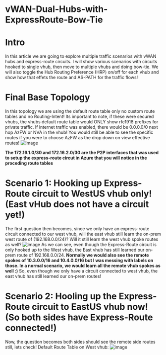 # vWAN-Dual-Hubs-with-ExpressRoute-Bow-Tie

# Intro
In this article we are going to explore multiple traffic scenarios with vWAN hubs and express-route circuits. I will show various scenarios with circuits hooked to single vhub, then move to multiple vhubs and doing bow-tie. We will also toggle the Hub Routing Preference (HRP) on/off for each vhub and show how that effets the route and AS-PATH for the traffic flows! 

# Final Base Topology
In this topology we are using the default route table only no custom route tables and no Routing-Intent! Its important to note, if these were secured vhubs, the vhubs default route table would ONLY show rfc1918 prefixes for private traffic. If internet traffic was enabled, there would be 0.0.0.0/0 next hop AzFW or NVA in the vhub! You would still be able to see the specific routes if you were to choose AzFW as the drop down on view effective routes!
![image](https://github.com/user-attachments/assets/d5787596-56f7-4d30-83f2-6e6c2ee283fd)

**The 172.16.1.0/30 and 172.16.2.0/30 are the P2P interfaces that was used to setup the express-route circut in Azure that you will notice in the proceding route tables**

# Scenario 1: Hooking up Express-Route circuit to WestUS vhub only! (East vHub does not have a circuit yet!)
The first question then becomes, since we only have an express-route circuit connected to our west vhub, will the east vhub still learn the on-prem west route of (192.168.0.0/24)? Will it still learn the west vhub spoke routes as well?
![image](https://github.com/user-attachments/assets/dfb2f776-be51-4b48-90b8-f38946cf7d01)
As we can see, even though the Express-Route circuit is only hooked up to the West vhub, the East vhub has still learned our on-prem route of 192.168.0.0/24. **Normally we would also see the remote spokes of 10.3.0.0/16 and 10.4.0.0/16 but I was messing with labels on those. In a normal scenario, we would learn all the remote vhub spokes as well :)** So, even though we only have a circuit connected to west vhub, the east vhub has still learned our on-prem routes!

# Scenario 2: Hooling up the Express-Route circuit to EastUS vhub now! (So both sides have Express-Route connected!)
Now, the question becomes both sides should see the remote side routes still, lets check!
Default Route Table on West vhub:
![image](https://github.com/user-attachments/assets/95fd2945-dfba-4722-b186-e940b3f53e58)


